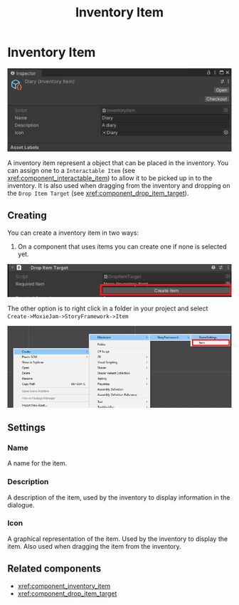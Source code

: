 ﻿---
uid: component_inventory_item
title: Inventory Item
---
# Inventory Item

![Inventory Item](../../resources/images/components/InventoryItem.png)

A inventory item represent a object that can be placed in the inventory. You can assign one to a `Interactable Item` (see <xref:component_interactable_item>) to allow it to be picked up in to the inventory. It is also used when dragging from the inventory and dropping on the `Drop Item Target` (see <xref:component_drop_item_target>).

## Creating

You can create a inventory item in two ways:

1. On a component that uses items you can create one if none is selected yet.

![Create Inventory Item 1](../../resources/images/components/CreateInventoryItem2.png)

The other option is to right click in a folder in your project and select `Create->MoxieJam->StoryFramework->Item`

![Create Inventory Item 2](../../resources/images/components/CreateInventoryItem.png)

## Settings

### Name

A name for the item.

### Description

A description of the item, used by the inventory to display information in the dialogue.

### Icon

A graphical representation of the item. Used by the inventory to display the item. Also used when dragging the item from the inventory.

## Related components

* <xref:component_inventory_item>
* <xref:component_drop_item_target>
